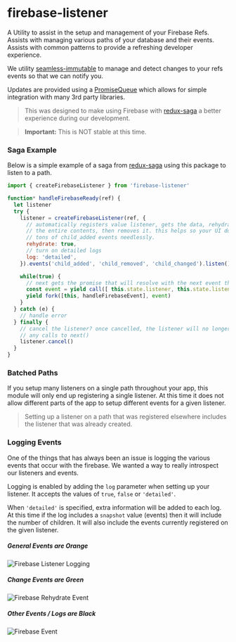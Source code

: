 # firebase-listener

A Utility to assist in the setup and management of your Firebase Refs.  Assists with 
managing various paths of your database and their events.  Assists with common patterns 
to provide a refreshing developer experience.

We utility [seamless-immutable](https://github.com/rtfeldman/seamless-immutable) to manage 
and detect changes to your refs events so that we can notify you.

Updates are provided using a [PromiseQueue](https://github.com/Dash-OS/promise-queue-observable) 
which allows for simple integration with many 3rd party libraries.

> This was designed to make using Firebase with [redux-saga](https://github.com/redux-saga/redux-saga) 
> a better experience during our development.

> **Important:** This is NOT stable at this time.

### Saga Example 

Below is a simple example of a saga from [redux-saga](https://github.com/redux-saga/redux-saga) 
using this package to listen to a path.

```js
import { createFirebaseListener } from 'firebase-listener'

function* handleFirebaseReady(ref) {
  let listener
  try {
    listener = createFirebaseListener(ref, {
      // automatically registers value listener, gets the data, rehydrates with 
      // the entire contents, then removes it. this helps so your UI doesn't receive 
      // tons of child_added events needlessly.
      rehydrate: true,
      // turn on detailed logs
      log: 'detailed',
    }).events('child_added', 'child_removed', 'child_changed').listen()

    while(true) {
      // next gets the promise that will resolve with the next event that occurs.
      const event = yield call([ this.state.listener, this.state.listener.next ])
      yield fork([this, handleFirebaseEvent], event)
    }
  } catch (e) {
    // handle error
  } finally {
    // cancel the listener? once cancelled, the listener will no longer allow 
    // any calls to next()
    listener.cancel()
  }
}
```

### Batched Paths

If you setup many listeners on a single path throughout your app, this module will only 
end up registering a single listener. At this time it does not allow different parts of 
the app to setup different events for a given listener.  

> Setting up a listener on a path that was registered elsewhere includes the listener that 
> was already created. 

### Logging Events

One of the things that has always been an issue is logging the various events 
that occur with the firebase.  We wanted a way to really introspect our listeners 
and events.  

Logging is enabled by adding the `log` parameter when setting up your listener.  It 
accepts the values of `true`, `false` or `'detailed'`.  

When `'detailed'` is specified, extra information will be added to each log.  At this 
time if the log includes a `snapshot` value (events) then it will include the number of 
children.  It will also include the events currently registered on the given listener.

##### General Events are Orange

![Firebase Listener Logging](http://i.imgur.com/w5Mfgrp.png)

##### Change Events are Green

![Firebase Rehydrate Event](http://i.imgur.com/g4iXsQl.png)

##### Other Events / Logs are Black

![Firebase Event](http://i.imgur.com/V1aEHOo.png)